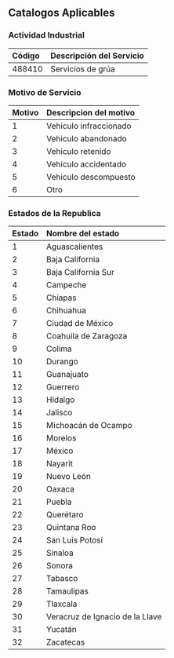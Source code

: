 ## Catalogos Aplicables

### Actividad Industrial

| Código | Descripción del Servicio |
| :--- | :--- |
| 488410 | Servicios de grúa        |

### Motivo de Servicio

|Motivo| Descripcion del motivo|
| :--- | :--- |
| 1 | Vehiculo infraccionado |
| 2 | Vehiculo abandonado |
| 3 | Vehículo retenido |
| 4 | Vehículo accidentado |
| 5 | Vehiculo descompuesto |
| 6 | Otro |

### Estados de la Republica

|Estado| Nombre del estado |
| :--- | :--- |
| 1 | Aguascalientes |
| 2 | Baja California |
| 3 | Baja California Sur |
| 4 | Campeche |
| 5 | Chiapas |
| 6 | Chihuahua |
| 7 | Ciudad de México |
| 8 | Coahuila de Zaragoza |
| 9 | Colima |
| 10 | Durango |
| 11 | Guanajuato |
| 12 | Guerrero |
| 13 | Hidalgo |
| 14 | Jalisco |
| 15 | Michoacán de Ocampo |
| 16 | Morelos |
| 17 | México |
| 18 | Nayarit |
| 19 | Nuevo León |
| 20 | Oaxaca |
| 21 | Puebla |
| 22 | Querétaro |
| 23 | Quintana Roo |
| 24 | San Luis Potosí |
| 25 | Sinaloa |
| 26 | Sonora |
| 27 | Tabasco |
| 28 | Tamaulipas |
| 29 | Tlaxcala |
| 30 | Veracruz de Ignacio de la Llave |
| 31 | Yucatán |
| 32 | Zacatecas |
